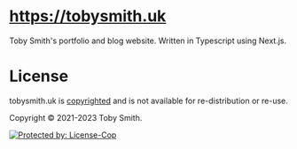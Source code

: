 # https://tobysmith.uk

Toby Smith's portfolio and blog website. Written in Typescript using Next.js.

# License

tobysmith.uk is [copyrighted](./LICENSE.md) and is not available for re-distribution or re-use.

Copyright © 2021-2023 Toby Smith.

<a href="https://license-cop.js.org">
  <img alt="Protected by: License-Cop" src="https://license-cop.js.org/shield.svg">
</a>
